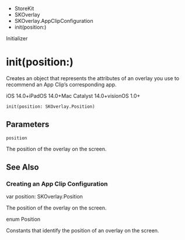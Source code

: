 

- StoreKit
- SKOverlay
- SKOverlay.AppClipConfiguration
-  init(position:) 

Initializer

# init(position:)

Creates an object that represents the attributes of an overlay you use to recommend an App Clip’s corresponding app.

iOS 14.0+iPadOS 14.0+Mac Catalyst 14.0+visionOS 1.0+

``` source
init(position: SKOverlay.Position)
```

## Parameters 

`position`  

The position of the overlay on the screen.

## See Also

### Creating an App Clip Configuration

var position: SKOverlay.Position

The position of the overlay on the screen.

enum Position

Constants that identify the position of an overlay on the screen.


